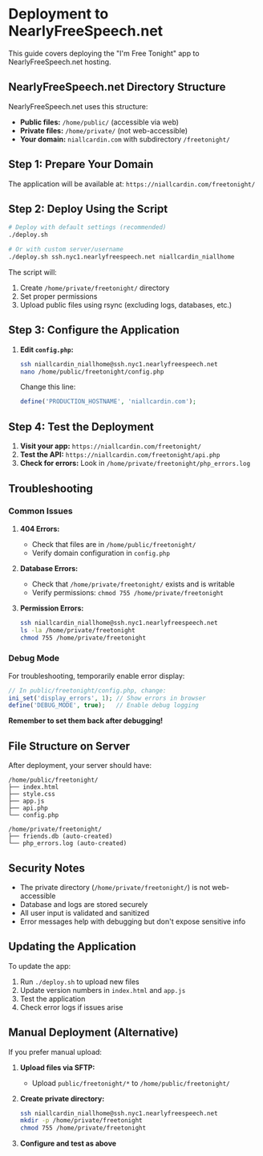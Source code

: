 # Deployment to NearlyFreeSpeech.net

This guide covers deploying the "I'm Free Tonight" app to NearlyFreeSpeech.net hosting.

## NearlyFreeSpeech.net Directory Structure

NearlyFreeSpeech.net uses this structure:
- **Public files:** `/home/public/` (accessible via web)
- **Private files:** `/home/private/` (not web-accessible)
- **Your domain:** `niallcardin.com` with subdirectory `/freetonight/`

## Step 1: Prepare Your Domain

The application will be available at: `https://niallcardin.com/freetonight/`

## Step 2: Deploy Using the Script

```bash
# Deploy with default settings (recommended)
./deploy.sh

# Or with custom server/username
./deploy.sh ssh.nyc1.nearlyfreespeech.net niallcardin_niallhome
```

The script will:
1. Create `/home/private/freetonight/` directory
2. Set proper permissions
3. Upload public files using rsync (excluding logs, databases, etc.)

## Step 3: Configure the Application

1. **Edit `config.php`:**
   ```bash
   ssh niallcardin_niallhome@ssh.nyc1.nearlyfreespeech.net
   nano /home/public/freetonight/config.php
   ```
   
   Change this line:
   ```php
   define('PRODUCTION_HOSTNAME', 'niallcardin.com');
   ```

## Step 4: Test the Deployment

1. **Visit your app:** `https://niallcardin.com/freetonight/`
2. **Test the API:** `https://niallcardin.com/freetonight/api.php`
3. **Check for errors:** Look in `/home/private/freetonight/php_errors.log`

## Troubleshooting

### Common Issues

1. **404 Errors:**
   - Check that files are in `/home/public/freetonight/`
   - Verify domain configuration in `config.php`

2. **Database Errors:**
   - Check that `/home/private/freetonight/` exists and is writable
   - Verify permissions: `chmod 755 /home/private/freetonight`

3. **Permission Errors:**
   ```bash
   ssh niallcardin_niallhome@ssh.nyc1.nearlyfreespeech.net
   ls -la /home/private/freetonight
   chmod 755 /home/private/freetonight
   ```

### Debug Mode

For troubleshooting, temporarily enable error display:
```php
// In public/freetonight/config.php, change:
ini_set('display_errors', 1); // Show errors in browser
define('DEBUG_MODE', true);   // Enable debug logging
```

**Remember to set them back after debugging!**

## File Structure on Server

After deployment, your server should have:
```
/home/public/freetonight/
├── index.html
├── style.css
├── app.js
├── api.php
└── config.php

/home/private/freetonight/
├── friends.db (auto-created)
└── php_errors.log (auto-created)
```

## Security Notes

- The private directory (`/home/private/freetonight/`) is not web-accessible
- Database and logs are stored securely
- All user input is validated and sanitized
- Error messages help with debugging but don't expose sensitive info

## Updating the Application

To update the app:
1. Run `./deploy.sh` to upload new files
2. Update version numbers in `index.html` and `app.js`
3. Test the application
4. Check error logs if issues arise

## Manual Deployment (Alternative)

If you prefer manual upload:

1. **Upload files via SFTP:**
   - Upload `public/freetonight/*` to `/home/public/freetonight/`

2. **Create private directory:**
   ```bash
   ssh niallcardin_niallhome@ssh.nyc1.nearlyfreespeech.net
   mkdir -p /home/private/freetonight
   chmod 755 /home/private/freetonight
   ```

3. **Configure and test as above** 